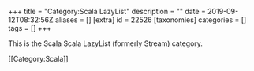 +++
title = "Category:Scala LazyList"
description = ""
date = 2019-09-12T08:32:56Z
aliases = []
[extra]
id = 22526
[taxonomies]
categories = []
tags = []
+++

This is the Scala Scala LazyList (formerly Stream) category.

[[Category:Scala]]
